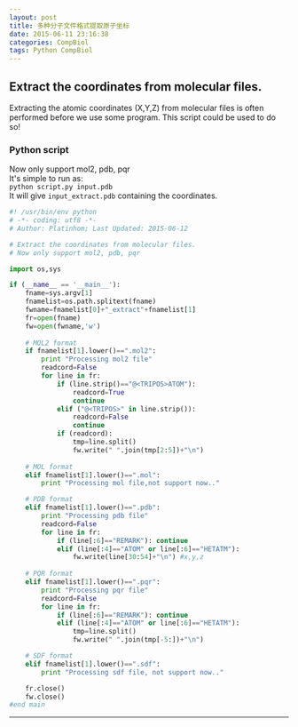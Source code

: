```yaml
---
layout: post
title: 多种分子文件格式提取原子坐标
date: 2015-06-11 23:16:38
categories: CompBiol
tags: Python CompBiol
---
```

## Extract the coordinates from molecular files.

Extracting the atomic coordinates (X,Y,Z) from molecular files is often performed before we use some program. This script could be used to do so! 

### Python script
Now only support mol2, pdb, pqr   
It's simple to run as:  
`python script.py input.pdb`  
It will give `input_extract.pdb` containing the coordinates.   

~~~~ python
#! /usr/bin/env python
# -*- coding: utf8 -*-
# Author: Platinhom; Last Updated: 2015-06-12

# Extract the coordinates from molecular files.
# Now only support mol2, pdb, pqr

import os,sys

if (__name__ == '__main__'):
    fname=sys.argv[1]
    fnamelist=os.path.splitext(fname)
    fwname=fnamelist[0]+"_extract"+fnamelist[1]
    fr=open(fname)
    fw=open(fwname,'w')
	
	# MOL2 format
    if fnamelist[1].lower()==".mol2":
        print "Processing mol2 file"
        readcord=False
        for line in fr:
            if (line.strip()=="@<TRIPOS>ATOM"):
                readcord=True
                continue
            elif ("@<TRIPOS>" in line.strip()):
                readcord=False
                continue
            if (readcord):
                tmp=line.split()
                fw.write(" ".join(tmp[2:5])+"\n") 
	
	# MOL format
    elif fnamelist[1].lower()==".mol":
        print "Processing mol file,not support now.."

	# PDB format
    elif fnamelist[1].lower()==".pdb":
        print "Processing pdb file"
        readcord=False
        for line in fr:
            if (line[:6]=="REMARK"): continue
            elif (line[:4]=="ATOM" or line[:6]=="HETATM"):
				fw.write(line[30:54]+"\n") #x,y,z
				
	# PQR format
    elif fnamelist[1].lower()==".pqr":
        print "Processing pqr file"
        readcord=False
        for line in fr:
            if (line[:6]=="REMARK"): continue
            elif (line[:4]=="ATOM" or line[:6]=="HETATM"):
                tmp=line.split()
                fw.write(" ".join(tmp[-5:])+"\n")

	# SDF format
    elif fnamelist[1].lower()==".sdf":
        print "Processing sdf file, not support now.."

    fr.close()
    fw.close()
#end main
~~~~


---
